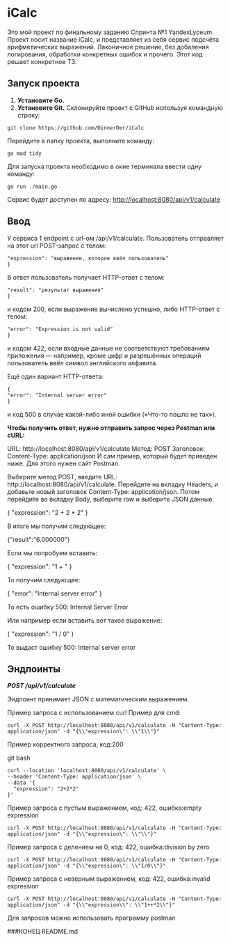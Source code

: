 # iCalc

Это мой проект по финальному заданию Спринта №1 YandexLyceum.
Проект носит название iCalc, и представляет из себя сервис подсчёта арифметических выражений.
Лаконичное решение, без добаления логирования, обработки конкретных ошибок и прочего. 
Этот код решает конкретное ТЗ.

## Запуск проекта

1) **Установите Go.**
2) **Установите Git.**
Склонируйте проект с GitHub используя командную строку:
```
git clone https://github.com/DinnerDer/iCalc
```
Перейдите в папку проекта, выполните команду:
```
go mod tidy
```
Для запуска проекта необходимо в окне терминала ввести одну команду: 
```
go run ./main.go
```
Сервис будет доступен по адресу: [http://localhost:8080/api/v1/calculate](http://localhost:8080/api/v1/calculate)

## Ввод

У сервиса 1 endpoint с url-ом /api/v1/calculate. 
Пользователь отправляет на этот url POST-запрос с телом:
```{
"expression": "выражение, которое ввёл пользователь"
}
```
В ответ пользователь получает HTTP-ответ с телом:
```{
"result": "результат выражения"
}
```
и кодом 200, если выражение вычислено успешно, либо HTTP-ответ с телом:
```{
"error": "Expression is not valid"
}
```
и кодом 422, если входные данные не соответствуют требованиям приложения — например, кроме цифр и разрешённых операций пользователь ввёл символ английского алфавита.

Ещё один вариант HTTP-ответа:
```
{
"error": "Internal server error"
}
```
и код 500 в случае какой-либо иной ошибки («Что-то пошло не так»).

**Чтобы получить ответ, нужно отправить запрос через Postman или cURL:**

URL: http://localhost:8080/api/v1/calculate
Метод: POST
Заголовок: Content-Type: application/json
И сам пример, который будет приведен ниже.
Для этого нужен сайт Postman. 

Выберите метод POST, введите URL: http://localhost:8080/api/v1/calculate. 
Перейдите на вкладку Headers, и добавьте новый заголовок Content-Type: application/json. 
Потом перейдите во вкладку Body, выберите raw и выберите JSON данные.

{
"expression": "2 + 2 * 2"
}

В итоге мы получим следующее:

{"result":"6.000000"}

Если мы попробуем вставить:

{
"expression": "1 + "
}

То получим следующее:

{
"error": "Internal server error"
}

То есть ошибку 500: 
Internal Server Error

Или например если вставить вот такое выражение:

{
"expression": "1 / 0"
}

То выдаст ошибку 500: 
Internal server error

## Эндпоинты

***POST /api/v1/calculate***

Эндпоинт принимает JSON с математическим выражением.

Пример запроса с использованием curl
Пример для cmd:
```
curl -X POST http://localhost:8080/api/v1/calculate -H "Content-Type: application/json" -d "{\\"expression\": \\"1\\"}"
```
Пример корректного запроса, код:200

git bash
```
curl --location 'localhost:8080/api/v1/calculate' \
--header 'Content-Type: application/json' \
--data '{
  "expression": "2+2*2"
}'
```
Пример запроса с пустым выражением, код: 422, ошибка:empty expression
```
curl -X POST http://localhost:8080/api/v1/calculate -H "Content-Type: application/json" -d "{\\"expression\": \\"\\"}"
```
Пример запроса с делением на 0, код: 422, ошибка:division by zero
```
curl -X POST http://localhost:8080/api/v1/calculate -H "Content-Type: application/json" -d "{\\"expression\": \\"1/0\\"}"
```
Пример запроса с неверным выражением, код: 422, ошибка:invalid expression
```
curl -X POST http://localhost:8080/api/v1/calculate -H "Content-Type: application/json" -d "{\\"expression\\": \\"1++*2\\"}"
```
Для запросов можно использовать программу postman

###КОНЕЦ README.md
